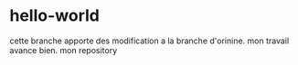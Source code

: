 # hello-world
cette branche apporte des modification a la branche d'orinine.
mon travail avance bien.
mon repository
